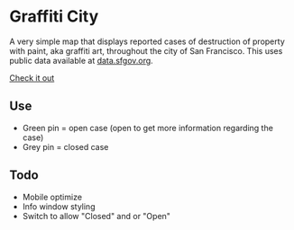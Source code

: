 Graffiti City
=============

A very simple map that displays reported cases of destruction of property with paint, aka graffiti art, throughout the city of San Francisco. This uses public data available at [data.sfgov.org](https://data.sfgov.org/).

[Check it out](http://damiann.github.io/graffiti-city/)

## Use

- Green pin = open case (open to get more information regarding the case)
- Grey pin = closed case

## Todo

- Mobile optimize
- Info window styling
- Switch to allow "Closed" and or "Open"
